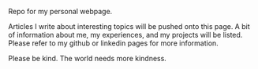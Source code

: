 Repo for my personal webpage.

Articles I write about interesting topics will be pushed onto this page. A bit of information about me, my experiences, and my projects will be listed. Please refer to my github or linkedin pages for more information.

Please be kind. The world needs more kindness.
